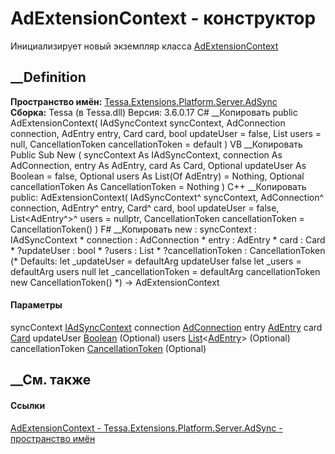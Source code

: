 # AdExtensionContext - конструктор
Инициализирует новый экземпляр класса
[AdExtensionContext](T_Tessa_Extensions_Platform_Server_AdSync_AdExtensionContext.htm)
##  __Definition
 **Пространство имён:**
[Tessa.Extensions.Platform.Server.AdSync](N_Tessa_Extensions_Platform_Server_AdSync.htm)  
 **Сборка:** Tessa (в Tessa.dll) Версия: 3.6.0.17
C# __Копировать
     public AdExtensionContext(
    	IAdSyncContext syncContext,
    	AdConnection connection,
    	AdEntry entry,
    	Card card,
    	bool updateUser = false,
    	List<AdEntry> users = null,
    	CancellationToken cancellationToken = default
    )
VB __Копировать
     Public Sub New ( 
    	syncContext As IAdSyncContext,
    	connection As AdConnection,
    	entry As AdEntry,
    	card As Card,
    	Optional updateUser As Boolean = false,
    	Optional users As List(Of AdEntry) = Nothing,
    	Optional cancellationToken As CancellationToken = Nothing
    )
C++ __Копировать
     public:
    AdExtensionContext(
    	IAdSyncContext^ syncContext, 
    	AdConnection^ connection, 
    	AdEntry^ entry, 
    	Card^ card, 
    	bool updateUser = false, 
    	List<AdEntry^>^ users = nullptr, 
    	CancellationToken cancellationToken = CancellationToken()
    )
F# __Копировать
     new : 
            syncContext : IAdSyncContext * 
            connection : AdConnection * 
            entry : AdEntry * 
            card : Card * 
            ?updateUser : bool * 
            ?users : List<AdEntry> * 
            ?cancellationToken : CancellationToken 
    (* Defaults:
            let _updateUser = defaultArg updateUser false
            let _users = defaultArg users null
            let _cancellationToken = defaultArg cancellationToken new CancellationToken()
    *)
    -> AdExtensionContext
#### Параметры
syncContext
[IAdSyncContext](T_Tessa_Extensions_Platform_Server_AdSync_IAdSyncContext.htm)
connection
[AdConnection](T_Tessa_Extensions_Platform_Server_AdSync_AdConnection.htm)
entry [AdEntry](T_Tessa_Extensions_Platform_Server_AdSync_AdEntry.htm)
card [Card](T_Tessa_Cards_Card.htm)
updateUser [Boolean](https://learn.microsoft.com/dotnet/api/system.boolean)
(Optional)
users
[List](https://learn.microsoft.com/dotnet/api/system.collections.generic.list-1)<[AdEntry](T_Tessa_Extensions_Platform_Server_AdSync_AdEntry.htm)>
(Optional)
cancellationToken
[CancellationToken](https://learn.microsoft.com/dotnet/api/system.threading.cancellationtoken)
(Optional)
## __См. также
#### Ссылки
[AdExtensionContext -
](T_Tessa_Extensions_Platform_Server_AdSync_AdExtensionContext.htm)
[Tessa.Extensions.Platform.Server.AdSync - пространство
имён](N_Tessa_Extensions_Platform_Server_AdSync.htm)
